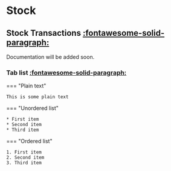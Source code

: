 # Stock

## Stock Transactions <a id="stock-transactions"></a><span class="hover-reveal icon-link">[:fontawesome-solid-paragraph:](#stock-transactions)</span>

Documentation will be added soon.

### Tab list <a id="tab-list"></a><span class="hover-reveal icon-link">[:fontawesome-solid-paragraph:](#tab-list)</span>

=== "Plain text"

    This is some plain text

=== "Unordered list"

    * First item
    * Second item
    * Third item

=== "Ordered list"

    1. First item
    2. Second item
    3. Third item

